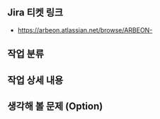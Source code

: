 ## Jira 티켓 링크
- https://arbeon.atlassian.net/browse/ARBEON-

## 작업 분류

## 작업 상세 내용

## 생각해 볼 문제 (Option)
